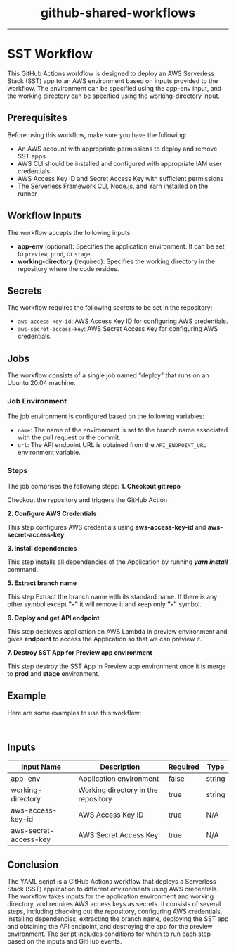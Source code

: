 <h1 align="center">github-shared-workflows</h1>

---

# SST Workflow

This GitHub Actions workflow is designed to deploy an AWS Serverless Stack (SST) app to an AWS environment based on inputs provided to the workflow. The environment can be specified using the app-env input, and the working directory can be specified using the working-directory input.

## Prerequisites

Before using this workflow, make sure you have the following:

- An AWS account with appropriate permissions to deploy and remove SST apps
- AWS CLI should be installed and configured with appropriate IAM user credentials
- AWS Access Key ID and Secret Access Key with sufficient permissions
- The Serverless Framework CLI, Node.js, and Yarn installed on the runner

## Workflow Inputs

The workflow accepts the following inputs:

- __app-env__ (optional): Specifies the application environment. It can be set to `preview`, `prod`, or `stage`.
- __working-directory__ (required): Specifies the working directory in the repository where the code resides.

## Secrets

The workflow requires the following secrets to be set in the repository:

- `aws-access-key-id`: AWS Access Key ID for configuring AWS credentials.
- `aws-secret-access-key`: AWS Secret Access Key for configuring AWS credentials.

## Jobs

The workflow consists of a single job named "deploy" that runs on an Ubuntu 20.04 machine.

### Job Environment

The job environment is configured based on the following variables:

- `name`: The name of the environment is set to the branch name associated with the pull request or the commit.
- `url`: The API endpoint URL is obtained from the `API_ENDPOINT_URL` environment variable.

### Steps

The job comprises the following steps:
__1. Checkout git repo__  

Checkout the repository and triggers the GitHub Action  

__2. Configure AWS Credentials__  

This step configures AWS credentials using __aws-access-key-id__ and __aws-secret-access-key__.  

__3. Install dependencies__  

This step installs all dependencies of the Application by running ___yarn install___ command.  

__5. Extract branch name__  

This step Extract the branch name with its standard name. If there is any other symbol except __"-"__ it will remove it and keep only __"-"__ symbol.  

__6. Deploy and get API endpoint__  

This step deployes application on AWS Lambda in preview environment and gives __endpoint__ to access the Application so that we can preview it.  

__7. Destroy SST App for Preview app environment__  

This step destroy the SST App in Preview app environment once it is merge to __prod__ and __stage__ environment.

## Example

Here are some examples to use this workflow:

```json



```

## Inputs

| Input Name         | Description                             | Required | Type   |
| ------------------| ----------------------------------------| -------- | ------ |
| app-env            | Application environment                  | false    | string |
| working-directory | Working directory in the repository     | true     | string |
| aws-access-key-id  | AWS Access Key ID                        | true     | N/A    |
| aws-secret-access-key | AWS Secret Access Key                 | true     | N/A    |

## Conclusion

The YAML script is a GitHub Actions workflow that deploys a Serverless Stack (SST) application to different environments using AWS credentials. The workflow takes inputs for the application environment and working directory, and requires AWS access keys as secrets. It consists of several steps, including checking out the repository, configuring AWS credentials, installing dependencies, extracting the branch name, deploying the SST app and obtaining the API endpoint, and destroying the app for the preview environment. The script includes conditions for when to run each step based on the inputs and GitHub events.







